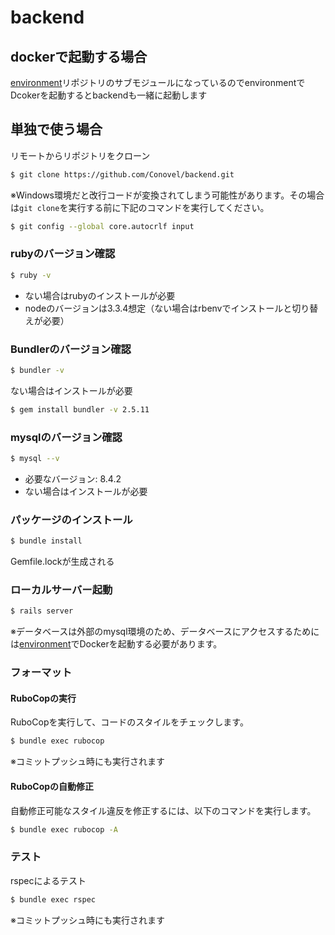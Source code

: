 # backend

## dockerで起動する場合

[environment](https://github.com/Conovel/environment)リポジトリのサブモジュールになっているのでenvironmentでDcokerを起動するとbackendも一緒に起動します

## 単独で使う場合

リモートからリポジトリをクローン
```sh
$ git clone https://github.com/Conovel/backend.git
```

※Windows環境だと改行コードが変換されてしまう可能性があります。その場合は`git clone`を実行する前に下記のコマンドを実行してください。
```sh
$ git config --global core.autocrlf input
```

### rubyのバージョン確認
```sh
$ ruby -v
```
- ない場合はrubyのインストールが必要
- nodeのバージョンは3.3.4想定（ない場合はrbenvでインストールと切り替えが必要）

### Bundlerのバージョン確認
```sh
$ bundler -v
```
ない場合はインストールが必要
```sh
$ gem install bundler -v 2.5.11
```

### mysqlのバージョン確認
```sh
$ mysql --v
```
- 必要なバージョン: 8.4.2
- ない場合はインストールが必要

### パッケージのインストール
```sh
$ bundle install
```
Gemfile.lockが生成される

### ローカルサーバー起動
```sh
$ rails server
```

※データベースは外部のmysql環境のため、データベースにアクセスするためには[environment](https://github.com/Conovel/environment)でDockerを起動する必要があります。


### フォーマット

#### RuboCopの実行
RuboCopを実行して、コードのスタイルをチェックします。
```sh
$ bundle exec rubocop
```
※コミットプッシュ時にも実行されます

#### RuboCopの自動修正
自動修正可能なスタイル違反を修正するには、以下のコマンドを実行します。
```sh
$ bundle exec rubocop -A
```

### テスト

rspecによるテスト
```sh
$ bundle exec rspec
```
※コミットプッシュ時にも実行されます